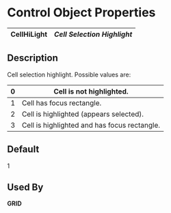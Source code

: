 # Control Object Properties

**CellHiLight** |  **_Cell Selection Highlight_**  
---|---  
  
## Description

Cell selection highlight. Possible values are:

0 |  Cell is not highlighted.  
---|---  
1 |  Cell has focus rectangle.  
2 |  Cell is highlighted (appears selected).  
3 |  Cell is highlighted and has focus rectangle.  
  
## Default

1

## Used By

**GRID**
